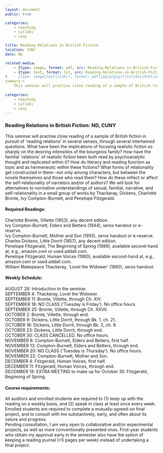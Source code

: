 ```yaml
---
layout: document
public: true

categories: 
    - teaching
    - syllabi
    - cuny

title: Reading Relations in British Fiction
location: CUNY
date: ND

related_media:
    - {type: image, format: pdf, src: Reading-Relations-in-British-Fiction_pdf.pdf, public: true}
    - {type: text, format: txt, src: Reading-Relations-in-British-Fiction_ocr.txt, public: false}
#	- {type: image|text|link|?, format: pdf|jpg|png|gif|txt|doc|html|url, src: full-file-name.pdf, public: false}
summary:>
    This seminar will practise close reading of a sample of British fiction in pursuit of 'reading relations' in several senses, through several intertwined questions.
    
categories: 
    - teaching
    - syllabi
    - cuny
---
```


### Reading Relations in British Fiction: ND, CUNY

This seminar will practise close reading of a sample of British fiction in pursuit of 'reading relations' in several senses, through several intertwined questions.  What have been the implications of focusing realistic fiction so sharply on the desiring intensities of the bourgeois family?  How have the familial 'relations' of realistic fiction been both read by psychoanalytic thought and replicated within it?  How do literacy and reading function as topic and as hermeneutic within these fictions? What forms of relationality get constructed in them--not only among characters, but between the novels themselves and those who read them? How do these reflect or affect the self-relationality of narrators and/or of authors?  We will look for alternatives to normative understandings of sexual, familial, narrative, and self-relationality in a small group of works by Thackeray, Dickens, Charlotte Bronte, Ivy Compton-Burnett, and Penelope Fitzgerald.

#### Required Readings:  
Charlotte Bronte, Villette (1853), any decent edition.  
Ivy Compton-Burnett, Elders and Betters (1944), xerox handout or e-reserve.  
Ivy Compton-Burnett, Mother and Son (1955), xerox handout or e-reserve.  
Charles Dickens, Little Dorrit (1857), any decent edition.  
Penelope Fitzgerald, The Beginning of Spring (1989), available second-hand at, e.g., amazon.com or used.addall.com.  
Penelope Fitzgerald, Human Voices (1980), available second-hand at, e.g., amazon.com or used.addall.com.  
William Makepeace Thackeray, 'Lovel the Widower' (1860), xerox handout.  

#### Weekly Schedule:  
AUGUST 28: Introduction to the seminar.  
SEPTEMBER 4: Thackeray, Lovel the Widower.  
SEPTEMBER 11: Bronte, Villette, through Ch. XIV.  
SEPTEMBER 18: NO CLASS ('Tuesday is Friday').  No office hours.  
SEPTEMBER 25: Bronte, Villette, through Ch. XXVII.  
OCTOBER 2: Bronte, Villette, through end.  
OCTOBER 9: Dickens, Little Dorrit, through Bk. 1, ch. 21.  
OCTOBER 16: Dickens, Little Dorrit, through Bk. 2, ch. 9.  
OCTOBER 23: Dickens, Little Dorrit, through end.  
OCTOBER 30: CLASS CANCELLED.  No office hours.  
NOVEMBER 6: Compton-Burnett, Elders and Betters, first half.  
NOVEMBER 13: Compton-Burnett, Elders and Betters, through end.  
NOVEMBER 20: NO CLASS ('Tuesday is Thursday').  No office hours.  
NOVEMBER 22: Compton-Burnett, Mother and Son.  
DECEMBER 4: Fitzgerald, Human Voices, first half.  
DECEMBER 11: Fitzgerald, Human Voices, through end.  
DECEMBER 18: EXTRA MEETING to make up for October 30.  Fitzgerald, Beginning of Spring.

#### Course requirements:  
All auditors and enrolled students are required to (1) keep up with the reading on a weekly basis, and (2) speak in class at least once every week.  Enrolled students are required to complete a mutually-agreed-on final project, and to consult with me substantively, early, and often about its nature and progress.  
Pending consultation, I am very open to collaborative and/or experimental projects, as well as more conventionally presented ones.  First-year students who obtain my approval early in the semester also have the option of keeping a reading journal (>5 pages per week) instead of undertaking a final project.
